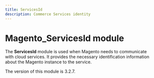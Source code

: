 ```yaml
---
title: ServicesId
description: Commerce Services identity
---
```


# Magento_ServicesId module

The **ServicesId** module is used when Magento needs to communicate with cloud services.
It provides the necessary identification information about the Magento instance to the service.

<InlineAlert slots="text" />
The version of this module is 3.2.7.
